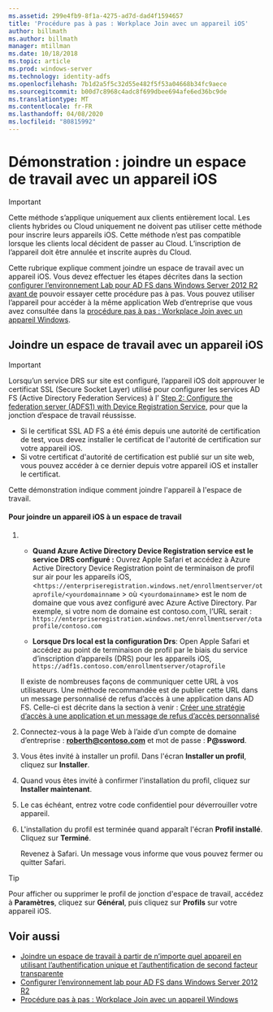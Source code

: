 ```yaml
---
ms.assetid: 299e4fb9-8f1a-4275-ad7d-dad4f1594657
title: 'Procédure pas à pas : Workplace Join avec un appareil iOS'
author: billmath
ms.author: billmath
manager: mtillman
ms.date: 10/18/2018
ms.topic: article
ms.prod: windows-server
ms.technology: identity-adfs
ms.openlocfilehash: 7b1d2a5f5c32d55e482f5f53a04668b34fc9aece
ms.sourcegitcommit: b00d7c8968c4adc8f699dbee694afe6ed36bc9de
ms.translationtype: MT
ms.contentlocale: fr-FR
ms.lasthandoff: 04/08/2020
ms.locfileid: "80815992"
---
```

# <a name="walkthrough-workplace-join-with-an-ios-device"></a>Démonstration : joindre un espace de travail avec un appareil iOS


> [!IMPORTANT] 
> Cette méthode s’applique uniquement aux clients entièrement local. Les clients hybrides ou Cloud uniquement ne doivent pas utiliser cette méthode pour inscrire leurs appareils iOS. Cette méthode n’est pas compatible lorsque les clients local décident de passer au Cloud. L’inscription de l’appareil doit être annulée et inscrite auprès du Cloud. 

Cette rubrique explique comment joindre un espace de travail avec un appareil iOS. Vous devez effectuer les étapes décrites dans la section [configurer l’environnement Lab pour AD FS dans Windows Server 2012 R2 avant de](../../ad-fs/deployment/Set-up-the-lab-environment-for-AD-FS-in-Windows-Server-2012-R2.md) pouvoir essayer cette procédure pas à pas. Vous pouvez utiliser l’appareil pour accéder à la même application Web d’entreprise que vous avez consultée dans la [procédure pas à pas : Workplace Join avec un appareil Windows](Walkthrough--Workplace-Join-with-a-Windows-Device.md).


## <a name="join-an-ios-device-with-workplace-join"></a>Joindre un espace de travail avec un appareil iOS

> [!IMPORTANT]
> Lorsqu’un service DRS sur site est configuré, l’appareil iOS doit approuver le certificat SSL (Secure Socket Layer) utilisé pour configurer les services AD FS (Active Directory Federation Services) à l’ [Step 2: Configure the federation server (ADFS1) with Device Registration Service](../../ad-fs/deployment/Set-up-the-lab-environment-for-AD-FS-in-Windows-Server-2012-R2.md#BKMK_4), pour que la jonction d’espace de travail réussisse.
> 
> -   Si le certificat SSL AD FS a été émis depuis une autorité de certification de test, vous devez installer le certificat de l'autorité de certification sur votre appareil iOS.
> -   Si votre certificat d'autorité de certification est publié sur un site web, vous pouvez accéder à ce dernier depuis votre appareil iOS et installer le certificat.

Cette démonstration indique comment joindre l'appareil à l'espace de travail.

#### <a name="to-join-an-ios-device-to-a-workplace"></a>Pour joindre un appareil iOS à un espace de travail

1. -   **Quand Azure Active Directory Device Registration service est le service DRS configuré :** Ouvrez Apple Safari et accédez à Azure Active Directory Device Registration point de terminaison de profil sur air pour les appareils iOS, <`https://enterpriseregistration.windows.net/enrollmentserver/otaprofile/<yourdomainname` > où <`yourdomainname`> est le nom de domaine que vous avez configuré avec Azure Active Directory. Par exemple, si votre nom de domaine est contoso.com, l’URL serait : `https://enterpriseregistration.windows.net/enrollmentserver/otaprofile/contoso.com`

   -   **Lorsque Drs local est la configuration Drs**: Open Apple Safari et accédez au point de terminaison de profil par le biais du service d’inscription d’appareils (DRS) pour les appareils iOS, `https://adf1s.contoso.com/enrollmentserver/otaprofile`

   Il existe de nombreuses façons de communiquer cette URL à vos utilisateurs. Une méthode recommandée est de publier cette URL dans un message personnalisé de refus d’accès à une application dans AD FS. Celle-ci est décrite dans la section à venir : [Créer une stratégie d’accès à une application et un message de refus d’accès personnalisé](https://docs.microsoft.com/azure/active-directory/active-directory-device-registration-on-premises-setup#create-an-application-access-policy-and-custom-access-denied-message)

2. Connectez-vous à la page Web à l’aide d’un compte de domaine d’entreprise : <strong>roberth@contoso.com</strong> et mot de passe : <strong>P@ssword</strong>.

3. Vous êtes invité à installer un profil. Dans l'écran **Installer un profil**, cliquez sur **Installer**.

4. Quand vous êtes invité à confirmer l'installation du profil, cliquez sur **Installer maintenant**.

5. Le cas échéant, entrez votre code confidentiel pour déverrouiller votre appareil.

6. L'installation du profil est terminée quand apparaît l'écran **Profil installé**. Cliquez sur **Terminé**.

   Revenez à Safari. Un message vous informe que vous pouvez fermer ou quitter Safari.

> [!TIP]
> Pour afficher ou supprimer le profil de jonction d'espace de travail, accédez à **Paramètres**, cliquez sur **Général**, puis cliquez sur **Profils** sur votre appareil iOS.

## <a name="see-also"></a>Voir aussi


- [Joindre un espace de travail à partir de n’importe quel appareil en utilisant l’authentification unique et l’authentification de second facteur transparente](Join-to-Workplace-from-Any-Device-for-SSO-and-Seamless-Second-Factor-Authentication-Across-Company-Applications.md)
- [Configurer l’environnement lab pour AD FS dans Windows Server 2012 R2](../../ad-fs/deployment/Set-up-the-lab-environment-for-AD-FS-in-Windows-Server-2012-R2.md)
- [Procédure pas à pas : Workplace Join avec un appareil Windows](Walkthrough--Workplace-Join-with-a-Windows-Device.md)



